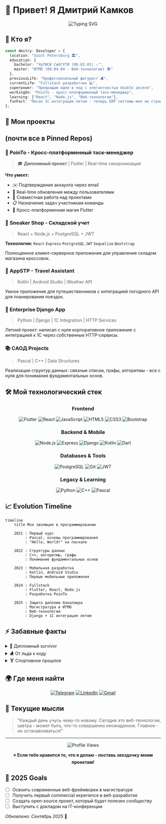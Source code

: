 # 👋 Привет! Я Дмитрий Камков

<div align="center">
  
  ![Typing SVG](https://readme-typing-svg.herokuapp.com?font=Fira+Code&size=28&duration=3000&pause=1000&color=2F81F7&center=true&vCenter=true&multiline=true&width=800&height=120&lines=💻+Fullstack+Developer;🎓+Студент+ИТМО;⛸️+Фигурист+→+Программист!)
  
</div>

## 🎯 Кто я?

```typescript
const dmitry: Developer = {
  location: "Saint Petersburg 🏛️",
  education: {
    bachelor: "УрТИСИ СибГУТИ (09.03.01) ✅",
    master: "ИТМО (09.04.04 - Веб-технологии) 📚"
  },
  previousLife: "Профессиональный фигурист ⛸️",
  currentLife: "Fullstack разработчик 💻",
  superpower: "Превращаю идеи в код с элегантностью double акселя",
  workingOn: "PoinTo - кросс-платформенный таск-менеджер",
  learning: ["React", "Node.js", "Веб-технологии"],
  funFact: "Писал 1С интеграции летом - теперь ERP системы мне не страшны!"
};
```


## 🚀 Мои проекты 
##    (почти все в Pinned Repos)

### 📱 PoinTo - Кросс-платформенный таск-менеджер
> 🎓 **Дипломный проект** | Flutter | Real-time синхронизация

**Что умеет:**
- ✉️ Подтверждение аккаунта через email
- 🔄 Real-time обновления между пользователями
- 👥 Совместная работа над проектами
- 📋 Назначение задач участникам команды
- 🎨 Кросс-платформенная магия Flutter

### 👟 Sneaker Shop - Складской учет
> React + Node.js + PostgreSQL + JWT

**Технологии:** `React` `Express` `PostgreSQL` `JWT` `Sequelize` `Bootstrap`

Полноценное клиент-серверное приложение для управления складом магазина кроссовок.

### 🎒 AppSTP - Travel Assistant  
> Kotlin | Android Studio | Weather API

Умное приложение для путешественников с интеграцией погодного API для планирования поездок.

### 💼 Enterprise Django App
> Python | Django | 1C Integration | HTTP Services

Летний проект: написал с нуля корпоративное приложение с интеграцией к 1С через собственные HTTP-сервисы.

### 📚 САОД Projects
> Pascal | C++ | Data Structures

Реализации структур данных: связные списки, графы, алгоритмы - все с нуля для понимания фундаментальных основ.

## 🛠️ Мой технологический стек

<div align="center">

### Frontend
![Flutter](https://img.shields.io/badge/Flutter-02569B?style=for-the-badge&logo=flutter&logoColor=white)
![React](https://img.shields.io/badge/React-61DAFB?style=for-the-badge&logo=react&logoColor=black)
![JavaScript](https://img.shields.io/badge/JavaScript-F7DF1E?style=for-the-badge&logo=javascript&logoColor=black)
![HTML5](https://img.shields.io/badge/HTML5-E34F26?style=for-the-badge&logo=html5&logoColor=white)
![CSS3](https://img.shields.io/badge/CSS3-1572B6?style=for-the-badge&logo=css3&logoColor=white)
![Bootstrap](https://img.shields.io/badge/Bootstrap-7952B3?style=for-the-badge&logo=bootstrap&logoColor=white)

### Backend & Mobile
![Node.js](https://img.shields.io/badge/Node.js-339933?style=for-the-badge&logo=node.js&logoColor=white)
![Express](https://img.shields.io/badge/Express-000000?style=for-the-badge&logo=express&logoColor=white)
![Django](https://img.shields.io/badge/Django-092E20?style=for-the-badge&logo=django&logoColor=white)
![Kotlin](https://img.shields.io/badge/Kotlin-0095D5?style=for-the-badge&logo=kotlin&logoColor=white)
![Dart](https://img.shields.io/badge/Dart-0175C2?style=for-the-badge&logo=dart&logoColor=white)

### Databases & Tools
![PostgreSQL](https://img.shields.io/badge/PostgreSQL-336791?style=for-the-badge&logo=postgresql&logoColor=white)
![Git](https://img.shields.io/badge/Git-F05032?style=for-the-badge&logo=git&logoColor=white)
![JWT](https://img.shields.io/badge/JWT-000000?style=for-the-badge&logo=jsonwebtokens&logoColor=white)

### Legacy & Learning
![Python](https://img.shields.io/badge/Python-3776AB?style=for-the-badge&logo=python&logoColor=white)
![C++](https://img.shields.io/badge/C++-00599C?style=for-the-badge&logo=cplusplus&logoColor=white)
![Pascal](https://img.shields.io/badge/Pascal-0052CC?style=for-the-badge&logoColor=white)

</div>

## 📈 Evolution Timeline

```mermaid
timeline
    title Моя эволюция в программировании
    
    2021 : Первый курс
         : Pascal, основы программирования
         : "Hello, World!" на паскале
    
    2022 : Структуры данных
         : C++, алгоритмы, графы
         : Понимание фундаментальных основ
    
    2023 : Мобильная разработка
         : Kotlin, Android Studio
         : Первые мобильные приложения
    
    2024 : Fullstack
         : Flutter, React, Node.js
         : Разработка PoinTo
    
    2025 : Защита диплома бакалавра 
         : Магистратура в ИТМО
         : Веб-технологии
         : Django + 1C интеграция летом
```

## ⚡ Забавные факты

<details>
<summary>🎯 Дипломный survivor</summary>

```
🎓 Защитил диплом: ✅ DONE
⏰ Дней с защиты: ![Days Since Defense](https://img.shields.io/badge/Дней%20с%20защиты-87-blue?style=for-the-badge&logo=calendar&logoColor=white)
🏆 Статус: Выживший после дипломной защиты
```

</details>

<details>
<summary>⛸️ От льда к коду</summary>

```
Профессиональный фигурист → Программист
Тройные прыжки → Тройная вложенность циклов
Perfection on ice → Perfect code execution
```

</details>

<details>
<summary>🏋️ Спортивное прошлое</summary>

- ⛸️ Фигурное катание (профессионально)
- 🏐 Волейбол (институтская секция) 
- ⚽ Футбол
- 💪 Спортзал

**Философия:** "Дисциплина в спорте = дисциплина в коде"

</details>


## 🌍 Где меня найти

<div align="center">

[![Telegram](https://img.shields.io/badge/Telegram-2CA5E0?style=for-the-badge&logo=telegram&logoColor=white)](https://t.me/dkamkov)
[![LinkedIn](https://img.shields.io/badge/LinkedIn-0077B5?style=for-the-badge&logo=linkedin&logoColor=white)](https://linkedin.com/in/dmitry-kamkov-288a52385)
[![Gmail](https://img.shields.io/badge/Gmail-D14836?style=for-the-badge&logo=gmail&logoColor=white)](mailto:dmitry.kamkov@gmail.com)

</div>

## 💭 Текущие мысли

> "Каждый день учусь чему-то новому. Сегодня это веб-технологии, завтра - может быть, что-то совершенно неожиданное. Главное - не останавливаться!"

---

<div align="center">
  
  ![Profile Views](https://komarev.com/ghpvc/?username=dkamkov&color=2F81F7&style=for-the-badge)
  
  **⭐ Если тебе нравится то, что я делаю - поставь звездочку моим проектам!**
  
</div>

<!--
**dkamkov/dkamkov** is a ✨ _special_ ✨ repository because its `README.md` (this file) appears on your GitHub profile.
-->

## 🎯 2025 Goals

- [ ] Освоить современные веб-фреймворки в магистратуре
- [ ] Получить первый commercial experience в веб-разработке
- [ ] Создать open-source проект, который будет полезен сообществу
- [ ] Выступить с докладом на IT-конференции

*Обновлено: Сентябрь 2025* 🚀
